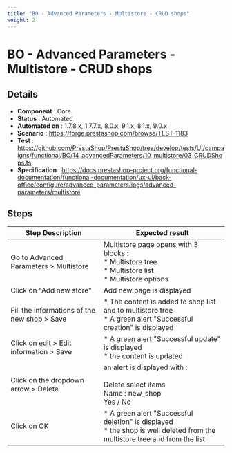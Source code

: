 ```yaml
---
title: "BO - Advanced Parameters - Multistore - CRUD shops"
weight: 2
---
```


# BO - Advanced Parameters - Multistore - CRUD shops
## Details
* **Component** : Core
* **Status** : Automated
* **Automated on** : 1.7.8.x, 1.7.7.x, 8.0.x, 9.1.x, 8.1.x, 9.0.x
* **Scenario** : https://forge.prestashop.com/browse/TEST-1183
* **Test** : https://github.com/PrestaShop/PrestaShop/tree/develop/tests/UI/campaigns/functional/BO/14_advancedParameters/10_multistore/03_CRUDShops.ts
* **Specification** : https://docs.prestashop-project.org/functional-documentation/functional-documentation/ux-ui/back-office/configure/advanced-parameters/logs/advanced-parameters/multistore

## Steps
| Step Description | Expected result |
| ----- | ----- |
| Go to Advanced Parameters > Multistore | Multistore page opens with 3 blocks : <br> * Multistore tree <br> * Multistore list <br> * Multistore options |
| Click on "Add new store" | Add new page is displayed |
| Fill the informations of the new shop > Save | * The content is added to shop list and to multistore tree<br> * A green alert "Successful creation" is displayed |
| Click on edit > Edit information > Save | * A green alert "Successful update" is displayed<br> * the content is updated |
| Click on the dropdown arrow > Delete | an alert is displayed with : <br><br>Delete select items <br>Name : new_shop<br>Yes / No |
| Click on OK | * A green alert "Successful deletion" is displayed<br> * the shop is well deleted from the multistore tree and from the list |
